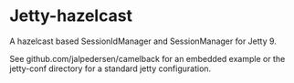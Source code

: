Jetty-hazelcast
=============

A hazelcast based SessionIdManager and SessionManager for Jetty 9.


See github.com/jalpedersen/camelback for an embedded example or the jetty-conf directory for a standard jetty configuration.


